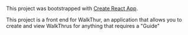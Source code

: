 This project was bootstrapped with [Create React App](https://github.com/facebookincubator/create-react-app).

This project is a front end for WalkThur, an application that allows you to create and view WalkThrus for anything that requires a "Guide"